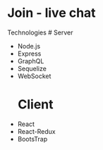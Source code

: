 # Join - live chat

Technologies
     # Server
- Node.js
- Express
- GraphQL
- Sequelize
- WebSocket
     # Client
- React
- React-Redux
- BootsTrap
